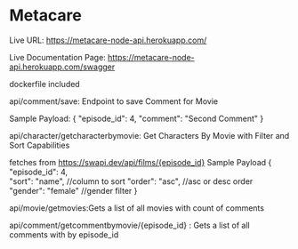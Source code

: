 # Metacare

Live URL: https://metacare-node-api.herokuapp.com/

Live Documentation Page: https://metacare-node-api.herokuapp.com/swagger

dockerfile included

api/comment/save: Endpoint to save Comment for Movie

Sample Payload:
{
    "episode_id": 4,
    "comment": "Second Comment"
}

api/character/getcharacterbymovie: Get Characters By Movie with Filter and Sort Capabilities

fetches from https://swapi.dev/api/films/{episode_id}
Sample Payload
{
    "episode_id": 4,  
    "sort": "name", //column to sort
    "order": "asc", //asc or desc order
    "gender": "female" //gender filter
}

api/movie/getmovies:Gets a list of all movies with count of comments

api/comment/getcommentbymovie/{episode_id} : Gets a list of all comments with by episode_id


